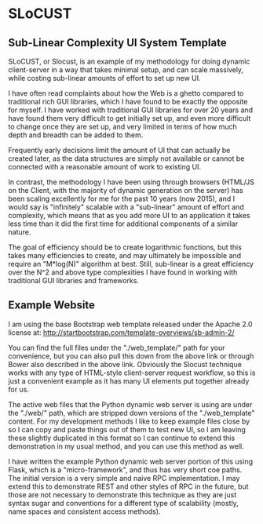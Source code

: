 # SLoCUST

## Sub-Linear Complexity UI System Template

SLoCUST, or Slocust, is an example of my methodology for doing dynamic client-server in a way that takes minimal setup, and can scale massively, while costing sub-linear amounts of effort to set up new UI.

I have often read complaints about how the Web is a ghetto compared to traditional rich GUI libraries, which I have found to be exactly the opposite for myself.  I have worked with traditional GUI libraries for over 20 years and have found them very difficult to get initially set up, and even more difficult to change once they are set up, and very limited in terms of how much depth and breadth can be added to them.  

Frequently early decisions limit the amount of UI that can actually be created later, as the data structures are simply not available or cannot be connected with a reasonable amount of work to existing UI.

In contrast, the methodology I have been using through browsers (HTML/JS on the Client, with the majority of dynamic generation on the server) has been scaling excellently for me for the past 10 years (now 2015), and I would say is "infinitely" scalable with a "sub-linear" amount of effort and complexity, which means that as you add more UI to an application it takes less time than it did the first time for additional components of a similar nature.

The goal of efficiency should be to create logarithmic functions, but this takes many efficiencies to create, and may ultimately be impossible and require an "M*log(N)" algorithm at best.  Still, sub-linear is a great efficiency over the N^2 and above type complexities I have found in working with traditional GUI libraries and frameworks.

## Example Website

I am using the base Bootstrap web template released under the Apache 2.0 license at: http://startbootstrap.com/template-overviews/sb-admin-2/

You can find the full files under the "./web_template/" path for your convenience, but you can also pull this down from the above link or through Bower also described in the above link.  Obviously the Slocust technique works with any type of HTML-style client-server request workflow, so this is just a convenient example as it has many UI elements put together already for us.

The active web files that the Python dynamic web server is using are under the "./web/" path, which are stripped down versions of the "./web_template" content.  For my development methods I like to keep example files close by so I can copy and paste things out of them to test new UI, so I am leaving these slightly duplicated in this format so I can continue to extend this demonstration in my usual method, and you can use this method as well.

I have written the example Python dynamic web server portion of this using Flask, which is a "micro-framework", and thus has very short coe paths.  The initial version is a very simple and naive RPC implementation.  I may extend this to demonstrate REST and other styles of RPC in the future, but those are not necessary to demonstrate this technique as they are just syntax sugar and conventions for a different type of scalability (mostly, name spaces and consistent access methods).

